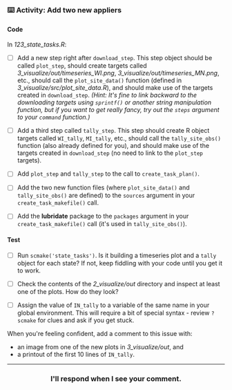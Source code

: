 ### :keyboard: Activity: Add two new appliers

#### Code

In *123_state_tasks.R*:

- [ ] Add a new step right after `download_step`. This step object should be called `plot_step`, should create targets called *3_visualize/out/timeseries_WI.png*, *3_visualize/out/timeseries_MN.png*, etc., should call the `plot_site_data()` function (defined in *3_visualize/src/plot_site_data.R*), and should make use of the targets created in `download_step`.
  _(Hint: It's fine to link backward to the downloading targets using `sprintf()` or another string manipulation function, but if you want to get really fancy, try out the `steps` argument to your `command` function.)_

- [ ] Add a third step called `tally_step`. This step should create R object targets called `WI_tally`, `MI_tally`, etc., should call the `tally_site_obs()` function (also already defined for you), and should make use of the targets created in `download_step` (no need to link to the `plot_step` targets).

- [ ] Add `plot_step` and `tally_step` to the call to `create_task_plan()`.

- [ ] Add the two new function files (where `plot_site_data()` and `tally_site_obs()` are defined) to the `sources` argument in your `create_task_makefile()` call.

- [ ] Add the **lubridate** package to the `packages` argument in your `create_task_makefile()` call (it's used in `tally_site_obs()`).

#### Test

- [ ] Run `scmake('state_tasks')`. Is it building a timeseries plot and a `tally` object for each state? If not, keep fiddling with your code until you get it to work.

- [ ] Check the contents of the *2_visualize/out* directory and inspect at least one of the plots. How do they look?

- [ ] Assign the value of `IN_tally` to a variable of the same name in your global environment. This will require a bit of special syntax - review `?scmake` for clues and ask if you get stuck.

When you're feeling confident, add a comment to this issue with:
* an image from one of the new plots in *3_visualize/out*, and
* a printout of the first 10 lines of `IN_tally`.

<hr><h3 align="center">I'll respond when I see your comment.</h3>
